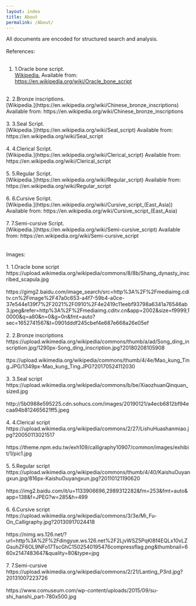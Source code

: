 ```yaml
---
layout: index
title: About
permalink: /About/
---
```


All documents are encoded for structured search and analysis.<br>
<br>
References:<br>
<br>
1. 1.Oracle bone script. <br>
[Wikipedia.](https://en.wikipedia.org/wiki/Oracle_bone_script) Available from: https://en.wikipedia.org/wiki/Oracle_bone_script <br>
<br>
2. 2.Bronze inscriptions. <br>
[Wikipedia.](https://en.wikipedia.org/wiki/Chinese_bronze_inscriptions) Available from: https://en.wikipedia.org/wiki/Chinese_bronze_inscriptions <br>
<br>
3. 3.Seal Script. <br>
[Wikipedia.](https://en.wikipedia.org/wiki/Seal_script) Available from: https://en.wikipedia.org/wiki/Seal_script<br>
<br>
4. 4.Clerical Script. <br>
[Wikipedia.](https://en.wikipedia.org/wiki/Clerical_script) Available from: https://en.wikipedia.org/wiki/Clerical_script <br>
<br>
5. 5.Regular Script. <br>
[Wikipedia.](https://en.wikipedia.org/wiki/Regular_script) Available from: https://en.wikipedia.org/wiki/Regular_script<br>
<br>
6. 6.Cursive Script. <br>
[Wikipedia.](https://en.wikipedia.org/wiki/Cursive_script_(East_Asia)) Available from: https://en.wikipedia.org/wiki/Cursive_script_(East_Asia)<br>
<br>
7. 7.Semi-cursive Script. <br>
[Wikipedia.](https://en.wikipedia.org/wiki/Semi-cursive_script) Available from: https://en.wikipedia.org/wiki/Semi-cursive_script<br>
<br>
<br>
Images:<br>
<br>
1. 1.Oracle bone script<br>
https://upload.wikimedia.org/wikipedia/commons/8/8b/Shang_dynasty_inscribed_scapula.jpg<br>
<br>
https://gimg2.baidu.com/image_search/src=http%3A%2F%2Fmediaimg.cditv.cn%2Fimage%2F47a0c653-a4f7-59b4-a0ce-37e544e139f7%2F2021%2F0910%2F4e2419c11eebf93798a6341a76546ab3.jpeg&refer=http%3A%2F%2Fmediaimg.cditv.cn&app=2002&size=f9999,10000&q=a80&n=0&g=0n&fmt=auto?sec=1652741567&t=0901dddf245cbef4e687e668a26e05ef<br>
<br>
2. 2.Bronze inscriptions<br>
https://upload.wikimedia.org/wikipedia/commons/thumb/a/ad/Song_ding_inscription.jpg/1290px-Song_ding_inscription.jpg?20180208105908<br>
<br>
ttps://upload.wikimedia.org/wikipedia/commons/thumb/4/4e/Mao_kung_Ting.JPG/1349px-Mao_kung_Ting.JPG?20170524112030<br>
<br>
3. 3.Seal script<br>
https://upload.wikimedia.org/wikipedia/commons/b/be/XiaozhuanQinquan_sized.jpg<br>
<br>
http://5b0988e595225.cdn.sohucs.com/images/20190121/a4ecb6812bf94ecaa94b812465621ff5.jpeg<br>
<br>
4. 4.Clerical script <br>
https://upload.wikimedia.org/wikipedia/commons/2/27/LishuHuashanmiao.jpg?20050113021517<br>
<br>
https://theme.npm.edu.tw/exh109/calligraphy10907/common/images/exhibit/1/pic1.jpg<br>
<br>
5. 5.Regular script <br>
https://upload.wikimedia.org/wikipedia/commons/thumb/4/40/KaishuOuyangxun.jpg/816px-KaishuOuyangxun.jpg?20110121190620<br>
<br>
https://img2.baidu.com/it/u=1133906696,2989312282&fm=253&fmt=auto&app=138&f=JPEG?w=285&h=499<br>
<br>
6. 6.Cursive script <br>
https://upload.wikimedia.org/wikipedia/commons/3/3e/Mi_Fu-On_Calligraphy.jpg?20130917024418<br>
<br>
https://nimg.ws.126.net/?url=http%3A%2F%2Fdingyue.ws.126.net%2F2LjvWSZ5PqKI8f4EQLx10vLZGsuhZF6OL9NFo17TscGhC1502540195476compressflag.png&thumbnail=660x2147483647&quality=80&type=jpg<br>
 <br>
7. 7.Semi-cursive <br>
https://upload.wikimedia.org/wikipedia/commons/2/21/Lanting_P3rd.jpg?20131007223726<br>
<br>
https://www.comuseum.com/wp-content/uploads/2015/09/su-shi_hanshi_part-780x500.jpg<br>
<br>
